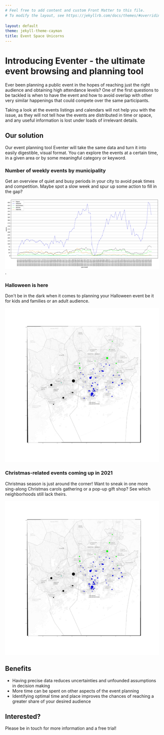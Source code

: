 ```yaml
---
# Feel free to add content and custom Front Matter to this file.
# To modify the layout, see https://jekyllrb.com/docs/themes/#overriding-theme-defaults

layout: default
theme: jekyll-theme-cayman
title: Event Space Unicorns
---
```


# Introducing Eventer - the ultimate event browsing and planning tool

Ever been planning a public event in the hopes of reaching just the right audience and obtaining high attendance levels? One of the first questions to be tackled is when to have the event and how to avoid overlap with other very similar happenings that could compete over the same participants.

Taking a look at the events listings and calendars will not help you with the issue, as they will not tell how the events are distributed in time or space, and any useful information is lost under loads of irrelevant details.

## Our solution

Our event planning tool Eventer will take the same data and turn it into easily digestible, visual format. You can explore the events at a certain time, in a given area or by some meaningful category or keyword.

### Number of weekly events by municipality

Get an overview of quiet and busy periods in your city to avoid peak times and competition. Maybe spot a slow week and spur up some action to fill in the gap?

![weekly-events-by-city](line-graph-weeks.png "Number of events per week by municipality").


### Halloween is here

Don't be in the dark when it comes to planning your Halloween event be it for kids and families or an adult audience.

![halloween-events](halloween21.png)


### Christmas-related events coming up in 2021

Christmas season is just around the corner! Want to sneak in one more sing-along Christmas carols gathering or a pop-up gift shop? See which neighborhoods still lack theirs.

![christmas-events](xmas21_1month.png)


## Benefits

- Having precise data reduces uncertainties and unfounded assumptions in decision making
- More time can be spent on other aspects of the event planning
- Identifying optimal time and place improves the chances of reaching a greater share of your desired audience

## Interested?

Please be in touch for more information and a free trial!
